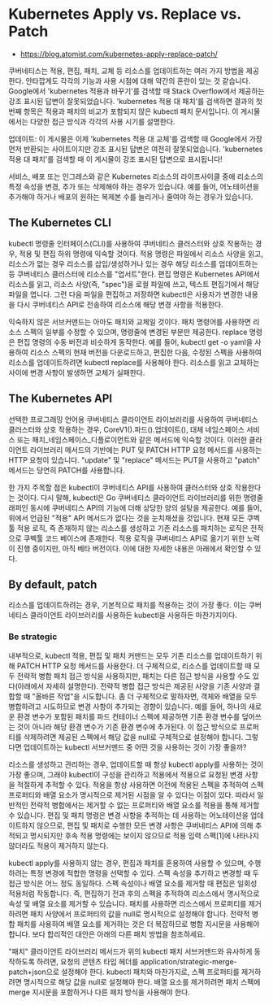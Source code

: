 # Kubernetes Apply vs. Replace vs. Patch

- https://blog.atomist.com/kubernetes-apply-replace-patch/

쿠버네티스는 적용, 편집, 패치, 교체 등 리소스를 업데이트하는 여러 가지 방법을 제공한다. 안타깝게도 각각의 기능과 사용 시점에 대해 약간의 혼란이 있는 것 같습니다. Google에서 'kubernetes 적용과 바꾸기'를 검색할 때 Stack Overflow에서 제공하는 강조 표시된 답변이 잘못되었습니다. 'kubernetes 적용 대 패치'를 검색하면 결과의 첫 번째 항목은 적용과 패치의 비교가 포함되지 않은 kubectl 패치 문서입니다. 이 게시물에서는 다양한 접근 방식과 각각의 사용 시기를 설명한다.

업데이트: 이 게시물은 이제 'kubernetes 적용 대 교체'를 검색할 때 Google에서 가장 먼저 반환되는 사이트이지만 강조 표시된 답변은 여전히 잘못되었습니다. 'kubernetes 적용 대 패치'를 검색할 때 이 게시물이 강조 표시된 답변으로 표시됩니다!

서비스, 배포 또는 인그레스와 같은 Kubernetes 리소스의 라이프사이클 중에 리소스의 특정 속성을 변경, 추가 또는 삭제해야 하는 경우가 있습니다. 예를 들어, 어노테이션을 추가해야 하거나 배포의 원하는 복제본 수를 늘리거나 줄여야 하는 경우가 있습니다.

## The Kubernetes CLI
kubectl 명령줄 인터페이스(CLI)를 사용하여 쿠버네티스 클러스터와 상호 작용하는 경우, 적용 및 편집 하위 명령에 익숙할 것이다. 적용 명령은 파일에서 리소스 사양을 읽고, 리소스가 없는 경우 리소스를 삽입/생성하거나 있는 경우 해당 리소스를 업데이트하는 등 쿠버네티스 클러스터에 리소스를 "업서트"한다. 편집 명령은 Kubernetes API에서 리소스를 읽고, 리소스 사양(즉, "spec")을 로컬 파일에 쓰고, 텍스트 편집기에서 해당 파일을 엽니다. 그런 다음 파일을 편집하고 저장하면 kubectl은 사용자가 변경한 내용을 다시 쿠버네티스 API로 전송하여 리소스에 해당 변경 사항을 적용한다.

익숙하지 않은 서브커맨드는 아마도 패치와 교체일 것이다. 패치 명령어를 사용하면 리소스 스펙의 일부를 수정할 수 있으며, 명령줄에 변경된 부분만 제공한다. replace 명령은 편집 명령의 수동 버전과 비슷하게 동작한다. 예를 들어, kubectl get -o yaml을 사용하여 리소스 스펙의 현재 버전을 다운로드하고, 편집한 다음, 수정된 스펙을 사용하여 리소스를 업데이트하려면 kubectl replace를 사용해야 한다. 리소스를 읽고 교체하는 사이에 변경 사항이 발생하면 교체가 실패한다.

## The Kubernetes API
선택한 프로그래밍 언어용 쿠버네티스 클라이언트 라이브러리를 사용하여 쿠버네티스 클러스터와 상호 작용하는 경우, CoreV1().파드().업데이트(), 대체 네임스페이스 서비스 또는 패치_네임스페이스_디플로이먼트와 같은 메서드에 익숙할 것이다. 이러한 클라이언트 라이브러리 메서드의 기반에는 PUT 및 PATCH HTTP 요청 메서드를 사용하는 HTTP 요청이 있습니다. "update" 및 "replace" 메서드는 PUT을 사용하고 "patch" 메서드는 당연히 PATCH를 사용합니다.

한 가지 주목할 점은 kubectl이 쿠버네티스 API를 사용하여 클러스터와 상호 작용한다는 것이다. 다시 말해, kubectl은 Go 쿠버네티스 클라이언트 라이브러리를 위한 명령줄 래퍼인 동시에 쿠버네티스 API의 기능에 더해 상당한 양의 설탕을 제공한다. 예를 들어, 위에서 언급된 "적용" API 메서드가 없다는 것을 눈치채셨을 것입니다. 현재 모든 쿠벡툴 적용 로직, 즉 존재하지 않는 리소스를 생성하고 기존 리소스를 패치하는 로직은 전적으로 쿠벡툴 코드 베이스에 존재한다. 적용 로직을 쿠버네티스 API로 옮기기 위한 노력이 진행 중이지만, 아직 베타 버전이다. 이에 대한 자세한 내용은 아래에서 확인할 수 있다.

## By default, patch
리소스를 업데이트하려는 경우, 기본적으로 패치를 적용하는 것이 가장 좋다. 이는 쿠버네티스 클라이언트 라이브러리를 사용하든 kubectl을 사용하든 마찬가지이다.

### Be strategic
내부적으로, kubectl 적용, 편집 및 패치 커맨드는 모두 기존 리소스를 업데이트하기 위해 PATCH HTTP 요청 메서드를 사용한다. 더 구체적으로, 리소스를 업데이트할 때 모두 전략적 병합 패치 접근 방식을 사용하지만, 패치는 다른 접근 방식을 사용할 수도 있다(아래에서 자세히 설명한다). 전략적 병합 접근 방식은 제공된 사양을 기존 사양과 결합할 때 "올바른 작업"을 시도합니다. 좀 더 구체적으로 말하자면, 객체와 배열을 모두 병합하려고 시도하므로 변경 사항이 추가되는 경향이 있습니다. 예를 들어, 하나의 새로운 환경 변수가 포함된 패치를 파드 컨테이너 스펙에 제공하면 기존 환경 변수를 덮어쓰는 것이 아니라 해당 환경 변수가 기존 환경 변수에 추가된다. 이 접근 방식으로 프로퍼티를 삭제하려면 제공된 스펙에서 해당 값을 null로 구체적으로 설정해야 합니다. 그렇다면 업데이트하는 kubectl 서브커맨드 중 어떤 것을 사용하는 것이 가장 좋을까?

리소스를 생성하고 관리하는 경우, 업데이트할 때 항상 kubectl apply를 사용하는 것이 가장 좋으며, 그래야 kubectl이 구성을 관리하고 적용에서 적용으로 요청된 변경 사항을 적절하게 추적할 수 있다. 적용을 항상 사용하면 이전에 적용된 스펙을 추적하여 스펙 프로퍼티와 배열 요소가 명시적으로 제거된 시점을 알 수 있다는 이점이 있다. 따라서 일반적인 전략적 병합에서는 제거할 수 없는 프로퍼티와 배열 요소를 적용을 통해 제거할 수 있습니다. 편집 및 패치 명령은 변경 사항을 추적하는 데 사용하는 어노테이션을 업데이트하지 않으므로, 편집 및 패치로 수행한 모든 변경 사항은 쿠버네티스 API에 의해 추적되고 명시되지만 후속 적용 명령에는 보이지 않으므로 적용 입력 스펙[1]에 나타나지 않더라도 적용이 제거하지 않는다.

kubectl apply를 사용하지 않는 경우, 편집과 패치를 혼용하여 사용할 수 있으며, 수행하려는 특정 변경에 적합한 명령을 선택할 수 있다. 스펙 속성을 추가하고 변경할 때 두 접근 방식은 어느 정도 동일하다. 스펙 속성이나 배열 요소를 제거할 때 편집은 일회성 적용처럼 작동합니다. 즉, 편집하기 전과 후의 스펙을 추적하여 리소스에서 명시적으로 속성 및 배열 요소를 제거할 수 있습니다. 패치를 사용하면 리소스에서 프로퍼티를 제거하려면 패치 사양에서 프로퍼티의 값을 null로 명시적으로 설정해야 합니다. 전략적 병합 패치를 사용하여 배열 요소를 제거하는 것은 더 복잡하므로 병합 지시문을 사용해야 합니다. 보다 합리적인 대안은 아래의 다른 패치 방법을 참조하세요.

"패치" 클라이언트 라이브러리 메서드가 위의 kubectl 패치 서브커맨드와 유사하게 동작하도록 하려면, 요청의 콘텐츠 타입 헤더를 application/strategic-merge-patch+json으로 설정해야 한다. kubectl 패치와 마찬가지로, 스펙 프로퍼티를 제거하려면 명시적으로 해당 값을 null로 설정해야 한다. 배열 요소를 제거하려면 패치 스펙에 merge 지시문을 포함하거나 다른 패치 방식을 사용해야 한다.


